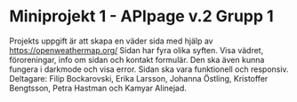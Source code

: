 # Miniprojekt 1 - APIpage v.2 Grupp 1
Projekts uppgift är att skapa en väder sida med hjälp av https://openweathermap.org/
Sidan har fyra olika syften. Visa vädret, föroreningar, info om sidan och kontakt formulär.
Den ska även kunna fungera i darkmode och visa error.
Sidan ska vara funktionell och responsiv. 
Deltagare: Filip Bockarovski, Erika Larsson, Johanna Östling, Kristoffer Bengtsson, Petra Hastman och Kamyar Alinejad.